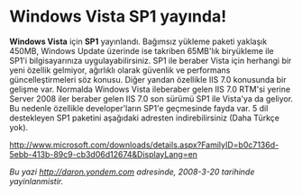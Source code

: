 # Windows Vista SP1 yayında!
**Windows Vista** için **SP1** yayınlandı. Bağımsız yükleme paketi
yaklaşık 450MB, Windows Update üzerinde ise takriben 65MB'lık biryükleme
ile SP1'i bilgisayarınıza uygulayabilirsiniz. SP1 ile beraber Vista için
herhangi bir yeni özellik gelmiyor, ağırlıklı olarak güvenlik ve
performans güncelleştirmeleri söz konusu. Diğer yandan özellikle IIS 7.0
konusunda bir gelişme var. Normalda Windows Vista ileberaber gelen IIS
7.0 RTM'si yerine Server 2008 iler beraber gelen IIS 7.0 son sürümü SP1
ile Vista'ya da geliyor. Bu nedenle özellikle developer'ların SP1'e
geçmesinde fayda var. 5 dil destekleyen SP1 paketini aşağıdaki adresten
indirebilirsiniz (Daha Türkçe yok).

<http://www.microsoft.com/downloads/details.aspx?FamilyID=b0c7136d-5ebb-413b-89c9-cb3d06d12674&DisplayLang=en>



*Bu yazi http://daron.yondem.com adresinde, 2008-3-20 tarihinde yayinlanmistir.*
